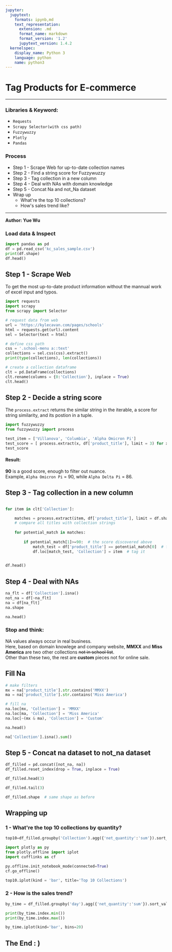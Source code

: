 ```yaml
---
jupyter:
  jupytext:
    formats: ipynb,md
    text_representation:
      extension: .md
      format_name: markdown
      format_version: '1.2'
      jupytext_version: 1.4.2
  kernelspec:
    display_name: Python 3
    language: python
    name: python3
---
```


# Tag Products for E-commerce 

---

### Libraries & Keyword:

 - `Requests`
 - `Scrapy Selector(with css path)`
 - `Fuzzywuzzy`
 - `Plotly`
 - `Pandas`

### Process
 - Step 1 - Scrape Web for up-to-date collection names
 - Step 2 - Find a string score for Fuzzywuzzy
 - Step 3 - Tag collection in a new column
 - Step 4 - Deal with NAs with domain knowledge 
 - Step 5 - Concat Na and not_Na dataset
 - Wrap up 
     - What're the top 10 collections?
     - How's sales trend like?

---
__Author: Yue Wu__


### Load data & Inspect

```python
import pandas as pd 
df = pd.read_csv('kc_sales_sample.csv')
print(df.shape)
df.head()
```

## Step 1 - Scrape Web 

To get the most up-to-date product information without the mannual work of excel input and typos.

```python
import requests
import scrapy 
from scrapy import Selector

# request data from web
url = 'https://kylecavan.com/pages/schools'
html = requests.get(url).content
sel = Selector(text = html)

# define css path
css = '.school-menu a::text'
collections = sel.css(css).extract()
print(type(collections), len(collections))
```

```python
# create a collection dataframe
clt = pd.DataFrame(collections)
clt.rename(columns = {0:'Collection'}, inplace = True)
clt.head()
```

## Step 2 - Decide a string score 

The `process.extract` returns the similar string in the iterable, a score for string similarity, and its postion in a tuple.

```python
import fuzzywuzzy
from fuzzywuzzy import process

test_item = ['Villanova', 'Columbia', 'Alpha Omicron Pi']
test_score = [ process.extract(x, df['product_title'], limit = 3) for x in test_item]
test_score
```

#### Result:

__90__ is a good score, enough to filter out nuance.   
Example, `Alpha Omicron Pi` = 90, while `Alpha Delta Pi` = 86.


## Step 3 - Tag collection in a new column

```python

for item in clt['Collection']:

    matches = process.extract(item, df['product_title'], limit = df.shape[0])  
    # compare all titles with collection strings
    
    for potential_match in matches:
   
        if potential_match[1]>=90:  # the score discovered above
            match_test = df['product_title'] == potential_match[0]  # find the match in df.product_title
            df.loc[match_test, 'Collection'] = item  # tag it
    
```

```python
df.head()
```

## Step 4 - Deal with NAs

```python
na_flt = df['Collection'].isna()
not_na = df[~na_flt]
na = df[na_flt]
na.shape
```

```python
na.head()
```

### Stop and think:

NA values always occur in real business.   
Here, based on domain knowlege and company website, __MMXX__  and __Miss America__ are two other collections ~~not in school list~~.  
Other than these two, the rest are __custom__ pieces not for online sale.


## Fill Na

```python
# make filters
mx = na['product_title'].str.contains('MMXX')
ma = na['product_title'].str.contains('Miss America')

# fill na
na.loc[mx, 'Collection'] = 'MMXX'
na.loc[ma, 'Collection'] = 'Miss America'
na.loc[~(mx & ma), 'Collection'] = 'Custom'

na.head()
```

```python
na['Collection'].isna().sum()
```

## Step 5 - Concat na dataset to not_na dataset

```python
df_filled = pd.concat([not_na, na])
df_filled.reset_index(drop = True, inplace = True)

df_filled.head(3)
```

```python
df_filled.tail(3)
```

```python
df_filled.shape  # same shape as before
```

## Wrapping up 

### 1 - What're the __top 10__ collections by quantity?

```python
top10=df_filled.groupby('Collection').agg({'net_quantity':'sum'}).sort_values('net_quantity', ascending = False).head(10)

```
```python
import plotly as py
from plotly.offline import iplot
import cufflinks as cf

py.offline.init_notebook_mode(connected=True)
cf.go_offline()

top10.iplot(kind = 'bar', title='Top 10 Collections')
```




### 2 - How is the sales trend?

```python
by_time = df_filled.groupby('day').agg({'net_quantity':'sum'}).sort_values('net_quantity')
```

```python
print(by_time.index.min())
print(by_time.index.max())
```

```python
by_time.iplot(kind='bar', bins=20)
```

## The End : )

